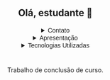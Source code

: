 <div align="center">
  <h2>Olá, estudante 👋</h2>
</div>

<details align="center">
<summary><samp style="font-family: Arial;">Contato</samp></summary><br>
  <a href="https://plataforma-de-estudos.github.io/LandingPage/"><img src="https://img.shields.io/website?label=Site&style=for-the-badge&url=https://sujeitoprogramador.com/" alt="LandingPage"></a>
  <a href="https://www.instagram.com/paulofreire.ai/"><img src="https://img.shields.io/badge/Instagram-E4405F?style=for-the-badge&logo=instagram&logoColor=white" alt="Instagram"></a>
</details>

<details align="center">
<summary><samp style="font-family: Arial;">Apresentação</samp></summary><br>
  <h3>O que é o projeto PauloFreire.ai?</h3>
  <p>
    O projeto de TCC PauloFreire.ai é uma plataforma de ensino que visa auxiliar alunos que possuem defasagem no ensino e visam concorrer a uma vaga em uma das ETECs ou FATECs.
  </p>
  
  <h3>Como a ideia será executada?</h3>
  <p>
    A plataforma será em estilo workspace, e contará com uma agenda, separando as disciplinas e seus respectivos assuntos em um período escolhido pelo usuário. Todo conteúdo será apresentado pela integração com o ChatGPT e um treinamento preparado pela equipe do projeto, para cada assunto, tudo embasado com técnicas de aprendizado.
  </p>
</details>

<details align="center">
<summary><samp style="font-family: Arial;">Tecnologias Utilizadas</samp></summary><br>
  <img alt="HTML" src="https://img.shields.io/badge/HTML5-E34F26?style=for-the-badge&logo=html5&logoColor=white" />
  <img alt="CSS" src="https://img.shields.io/badge/CSS3-1572B6?style=for-the-badge&logo=css3&logoColor=white" />
  <img alt="Bootstrap" src="https://img.shields.io/badge/Bootstrap-563D7C?style=for-the-badge&logo=bootstrap&logoColor=white" />
  <img alt="JavaScript" src="https://img.shields.io/badge/JavaScript-F7DF1E?style=for-the-badge&logo=javascript&logoColor=black" />
  <img alt="React" src="https://img.shields.io/badge/React-20232A?style=for-the-badge&logo=react&logoColor=61DAFB" />
  <br/><br/>
  <img alt="NodeJS" src="https://img.shields.io/badge/Node.js-43853D?style=for-the-badge&logo=node.js&logoColor=white" />
  <img alt="Express" src="https://img.shields.io/badge/Express.js-404D59?style=for-the-badge" />
  <img alt="MySQL" src="https://img.shields.io/badge/MySQL-005C84?style=for-the-badge&logo=mysql&logoColor=white" />
  <img alt="ChatGPT" src="https://img.shields.io/badge/chatGPT-74aa9c?style=for-the-badge&logo=openai&logoColor=white" />
</details>

#
<p align="center">
  Trabalho de conclusão de curso.
</p>
